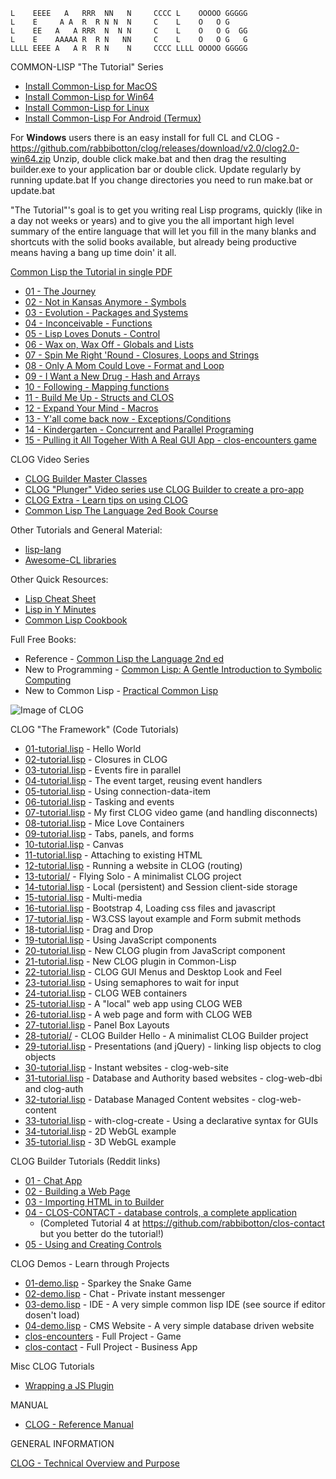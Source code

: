 ```
L    EEEE   A   RRR  NN   N     CCCC L    OOOOO GGGGG
L    E     A A  R  R N N  N     C    L    O   O G
L    EE   A   A RRR  N  N N     C    L    O   O G  GG
L    E    AAAAA R  R N   NN     C    L    O   O G   G
LLLL EEEE A   A R  R N    N     CCCC LLLL OOOOO GGGGG
```

COMMON-LISP "The Tutorial" Series

* [Install Common-Lisp for MacOS](MACOS.md)
* [Install Common-Lisp for Win64](WINDOWS.md)
* [Install Common-Lisp for Linux](https://lisp-lang.org/learn/getting-started/)
* [Install Common-Lisp For Android (Termux)](ANDROID-TERMUX.md)

For **Windows** users there is an easy install for full CL and CLOG -
https://github.com/rabbibotton/clog/releases/download/v2.0/clog2.0-win64.zip
Unzip, double click make.bat and then drag the resulting builder.exe to your
application bar or double click. Update regularly by running update.bat
If you change directories you need to run make.bat or update.bat


"The Tutorial"'s goal is to get you writing real Lisp programs, quickly
(like in a day not weeks or years) and to give you the all important
high level summary of the entire language that will let you fill in
the many blanks and shortcuts with the solid books available, but
already being productive means having a bang up time doin' it all.

[Common Lisp the Tutorial in single PDF](https://rabbibotton.github.io/clog/cltt.pdf)

-  [01 - The Journey                      ](https://docs.google.com/document/d/1Mdp8IY7KzNxcThe9iZHXbyILKSYDWaNJX6k68aYpVR4)
-  [02 - Not in Kansas Anymore - Symbols  ](https://docs.google.com/document/d/1eiaFmKfTTUxjhphgcOM9-5eioenaFR91rw4ME9jCL30)
-  [03 - Evolution             - Packages and Systems](https://docs.google.com/document/d/1Yv8PtBJDwg4fqZtIYNmYDw_8N3KwlCzcO_urI9-NwIk)
-  [04 - Inconceivable         - Functions](https://docs.google.com/document/d/1j5sqsXFUj8pyZhttAywQnAyqz9t1RGGlVGqp9qKJDt0)
-  [05 - Lisp Loves Donuts     - Control  ](https://docs.google.com/document/d/1rm6-s63PMzgyFX2BYLmX_nNqJ-uFiHxOuFm7ITqQPDI)
-  [06 - Wax on, Wax Off       - Globals and Lists](https://docs.google.com/document/d/1PBES_SbntPf5mtdtc2_EZvdJf1SAnJ0JrHYfbL7sbE8)
-  [07 - Spin Me Right 'Round  - Closures, Loops and Strings](https://docs.google.com/document/d/1qK397lNNmKL5x_1usrwsZEIcZVBdYmAREajSDc7Dpu0)
-  [08 - Only A Mom Could Love - Format and Loop](https://docs.google.com/document/d/1L9jdKE-XrCU0VhdsmO5w9-2ozNDrrW1-JOAi3kHrlu4)
-  [09 - I Want a New Drug     - Hash and Arrays](https://docs.google.com/document/d/1H-wx50sr0Oseh3qAGrO8LbEfHS-KnbVSrNBWOAJhStI)
-  [10 - Following             - Mapping functions](https://docs.google.com/document/d/1NThII3vh4d6UC_eVvBtMHYvSTKN3ARk_iOxJY4oIRdk)
-  [11 - Build Me Up           - Structs and CLOS](https://docs.google.com/document/d/1CmaDW1h9P5_bjWRqWK-LBf8GSIrCbXUcXIpEKJnF6Wg)
-  [12 - Expand Your Mind      - Macros   ](https://docs.google.com/document/d/1Hnko12U6LI2o1cH9TgByN6D-lpdOzUmaVUJWxooMFow)
-  [13 - Y'all come back now   - Exceptions/Conditions](https://docs.google.com/document/d/1bwTipjdEqkNRZVYjwrBGWKqLD1IXeWGofQqgXGdZJ48)
-  [14 - Kindergarten          - Concurrent and Parallel Programing](https://docs.google.com/document/d/10MGPC7j4lpGrMlQS4xtQTEGrvpBecgDUnqu1OrjSVxk)
-  [15 - Pulling it All Togeher With A Real GUI App - clos-encounters game](https://github.com/rabbibotton/clos-encounters)

CLOG Video Series

- [CLOG Builder Master Classes](https://www.youtube.com/playlist?list=PLSUeblYuDUiPHuu5Fbw0tZdtZX3qiV7AJ)
- [CLOG "Plunger" Video series use CLOG Builder to create a pro-app](https://www.youtube.com/playlist?list=PLSUeblYuDUiOucAaqkrVlmOG4p-q7lFU6)
- [CLOG Extra - Learn tips on using CLOG](https://www.youtube.com/playlist?list=PLSUeblYuDUiNWHCf8xbHNlxPFQ5clF0YG)
- [Common Lisp The Language 2ed Book Course](https://www.youtube.com/playlist?list=PLSUeblYuDUiNqagWU4NF4w5zsjs6Xo7H9)

Other Tutorials and General Material:
- [lisp-lang](https://lisp-lang.org/)
- [Awesome-CL libraries](https://github.com/CodyReichert/awesome-cl)

Other Quick Resources:
- [Lisp Cheat Sheet](https://github.com/ashok-khanna/lisp-notes)
- [Lisp in Y Minutes](https://learnxinyminutes.com/docs/common-lisp/)
- [Common Lisp Cookbook](https://lispcookbook.github.io/cl-cookbook/)

Full Free Books:
- Reference - [Common Lisp the Language 2nd ed](http://www.cs.cmu.edu/Groups/AI/html/cltl/cltl2.html)
- New to Programming - [Common Lisp: A Gentle Introduction to Symbolic Computing](http://www.cs.cmu.edu/%7Edst/LispBook/)
- New to Common Lisp - [Practical Common Lisp](http://www.gigamonkeys.com/book/)

![Image of CLOG](https://rabbibotton.github.io/images/demo-clog-contact.png)

CLOG "The Framework" (Code Tutorials)

- [01-tutorial.lisp](tutorial/01-tutorial.lisp) - Hello World
- [02-tutorial.lisp](tutorial/02-tutorial.lisp) - Closures in CLOG
- [03-tutorial.lisp](tutorial/03-tutorial.lisp) - Events fire in parallel
- [04-tutorial.lisp](tutorial/04-tutorial.lisp) - The event target, reusing event handlers
- [05-tutorial.lisp](tutorial/05-tutorial.lisp) - Using connection-data-item
- [06-tutorial.lisp](tutorial/06-tutorial.lisp) - Tasking and events
- [07-tutorial.lisp](tutorial/07-tutorial.lisp) - My first CLOG video game (and handling disconnects)
- [08-tutorial.lisp](tutorial/08-tutorial.lisp) - Mice Love Containers
- [09-tutorial.lisp](tutorial/09-tutorial.lisp) - Tabs, panels, and forms
- [10-tutorial.lisp](tutorial/10-tutorial.lisp) - Canvas
- [11-tutorial.lisp](tutorial/11-tutorial.lisp) - Attaching to existing HTML
- [12-tutorial.lisp](tutorial/12-tutorial.lisp) - Running a website in CLOG (routing)
- [13-tutorial/](tutorial/13-tutorial) - Flying Solo - A minimalist CLOG project
- [14-tutorial.lisp](tutorial/14-tutorial.lisp) - Local (persistent) and Session client-side storage
- [15-tutorial.lisp](tutorial/15-tutorial.lisp) - Multi-media
- [16-tutorial.lisp](tutorial/16-tutorial.lisp) - Bootstrap 4, Loading css files and javascript
- [17-tutorial.lisp](tutorial/17-tutorial.lisp) - W3.CSS layout example and Form submit methods
- [18-tutorial.lisp](tutorial/18-tutorial.lisp) - Drag and Drop
- [19-tutorial.lisp](tutorial/19-tutorial.lisp) - Using JavaScript components
- [20-tutorial.lisp](tutorial/20-tutorial.lisp) - New CLOG plugin from JavaScript component
- [21-tutorial.lisp](tutorial/21-tutorial.lisp) - New CLOG plugin in Common-Lisp
- [22-tutorial.lisp](tutorial/22-tutorial.lisp) - CLOG GUI Menus and Desktop Look and Feel
- [23-tutorial.lisp](tutorial/23-tutorial.lisp) - Using semaphores to wait for input
- [24-tutorial.lisp](tutorial/24-tutorial.lisp) - CLOG WEB containers
- [25-tutorial.lisp](tutorial/25-tutorial.lisp) - A "local" web app using CLOG WEB
- [26-tutorial.lisp](tutorial/26-tutorial.lisp) - A web page and form with CLOG WEB
- [27-tutorial.lisp](tutorial/27-tutorial.lisp) - Panel Box Layouts
- [28-tutorial/](tutorial/28-tutorial) - CLOG Builder Hello - A minimalist CLOG Builder project
- [29-tutorial.lisp](tutorial/29-tutorial.lisp) - Presentations (and jQuery) - linking lisp objects to clog objects
- [30-tutorial.lisp](tutorial/30-tutorial.lisp) - Instant websites - clog-web-site
- [31-tutorial.lisp](tutorial/31-tutorial.lisp) - Database and Authority based websites - clog-web-dbi and clog-auth
- [32-tutorial.lisp](tutorial/32-tutorial.lisp) - Database Managed Content websites - clog-web-content
- [33-tutorial.lisp](tutorial/33-tutorial.lisp) - with-clog-create - Using a declarative syntax for GUIs
- [34-tutorial.lisp](tutorial/34-tutorial.lisp) - 2D WebGL example
- [35-tutorial.lisp](tutorial/35-tutorial.lisp) - 3D WebGL example

CLOG Builder Tutorials (Reddit links)

-  [01 - Chat App                        ](https://www.reddit.com/r/lisp/comments/sj1tv5/clog_builder_tutorial_1_a_chat_app_from_start_to/)
-  [02 - Building a Web Page             ](https://www.reddit.com/r/lisp/comments/sn8j77/clog_builder_tutorial_2_building_a_web_page/)
-  [03 - Importing HTML in to Builder    ](https://www.reddit.com/r/lisp/comments/snvv0w/clog_builder_tutorial_3_importing_html_adding/)
-  [04 - CLOS-CONTACT - database controls, a complete application](https://www.reddit.com/r/lisp/comments/t61sib/clog_builder_tutorial_4_a_complete_database_app/)
    -  (Completed Tutorial 4 at https://github.com/rabbibotton/clos-contact but you better do the tutorial!)
-  [05 - Using and Creating Controls     ](https://www.reddit.com/r/lisp/comments/w2d6dr/builder_tutorial_5_using_and_creating_lisp_custom/)

CLOG Demos - Learn through Projects

- [01-demo.lisp](demos/01-demo.lisp) - Sparkey the Snake Game
- [02-demo.lisp](demos/02-demo.lisp) - Chat - Private instant messenger
- [03-demo.lisp](demos/03-demo.lisp) - IDE - A very simple common lisp IDE
  (see source if editor dosen't load)
- [04-demo.lisp](demos/04-demo.lisp) - CMS Website - A very simple database driven website
- [clos-encounters](https://github.com/rabbibotton/clos-encounters) - Full Project - Game
- [clos-contact](https://github.com/rabbibotton/clos-contact) - Full Project - Business App

Misc CLOG Tutorials

- [Wrapping a JS Plugin](https://docs.google.com/document/d/1EDODcnyijP_EjrDQTiA0AB-zbMQzvCo2HltXarw5q5A)

MANUAL

- [CLOG - Reference Manual](https://rabbibotton.github.io/clog/clog-manual.html)

GENERAL INFORMATION

[CLOG - Technical Overview and Purpose](CONCEPT.md)
